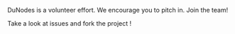DuNodes is a volunteer effort. We encourage you to pitch in. Join the team!

Take a look at issues and fork the project ! 
